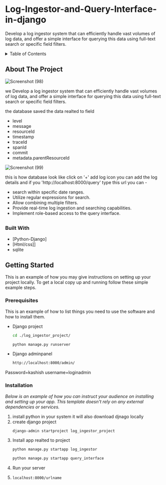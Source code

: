 # Log-Ingestor-and-Query-Interface-in-django
Develop a log ingestor system that can efficiently handle vast volumes of log data, and offer a simple interface for querying this data using full-text search or specific field filters.

<!-- TABLE OF CONTENTS -->
<details>
  <summary>Table of Contents</summary>
  <ol>
    <li>
      <a href="#about-the-project">About The Project</a>
      
      <ul>
        <li><a href="#built-with">Built With</a></li>
      </ul>
    </li>
    <li>
      <a href="#getting-started">Getting Started</a>
      <ul>
        <li><a href="#prerequisites">Prerequisites</a></li>
        <li><a href="#installation">Installation</a></li>
      </ul>
    </li>
    <li><a href="#usage">Usage</a></li>
    <li><a href="#roadmap">Roadmap</a></li>
    <li><a href="#contributing">Contributing</a></li>
    <li><a href="#license">License</a></li>
    <li><a href="#contact">Contact</a></li>
    <li><a href="#acknowledgments">Acknowledgments</a></li>
  </ol>
</details>



<!-- ABOUT THE PROJECT -->
## About The Project


![Screenshot (98)](https://github.com/dyte-submissions/november-2023-hiring-kashishsinghyadav/assets/117498422/9a7e3257-890b-4004-885a-964cb269b5cd)

we Develop a log ingestor system that can efficiently handle vast volumes of log data, and offer a simple interface for querying this data using full-text search or specific field filters.

the database saved the data realted to field 
- level
- message
- resourceId
- timestamp
- traceId
- spanId
- commit
- metadata.parentResourceId


![Screenshot (99)](https://github.com/dyte-submissions/november-2023-hiring-kashishsinghyadav/assets/117498422/11817897-eef6-45a9-a0ab-4aefd02aa7f5)


this is how database look like click on '+' add log icon you can add the log details and if you 'http://localhost:8000/query' type this url you can - 
- search within specific date ranges.
- Utilize regular expressions for search.
- Allow combining multiple filters.
- Provide real-time log ingestion and searching capabilities.
- Implement role-based access to the query interface.



##




### Built With


* [Python-Django]
* [Html/css]]
* sqlite 





<!-- GETTING STARTED -->
## Getting Started

This is an example of how you may give instructions on setting up your project locally.
To get a local copy up and running follow these simple example steps.

### Prerequisites

This is an example of how to list things you need to use the software and how to install them.
* Django project
  ```sh
  cd ./log_ingestor_project/
  
  ```
   ```sh
  python manage.py runserver 
  
  ```

* Django adminpanel
    ```sh
    http://localhost:8000/admin/
  ```
Password=kashish
username=loginadmin
  


### Installation

_Below is an example of how you can instruct your audience on installing and setting up your app. This template doesn't rely on any external dependencies or services._

1. install python in your system it will also download djnago locally 
2. create django project
   ```sh
   django-admin startproject log_ingestor_project
   ```
3. Install app realted to project
   ```sh
   python manage.py startapp log_ingestor
   ```
    ```sh
    python manage.py startapp query_interface
   ```
4. Run your server
5.  ```sh
    localhost:8000/urlname 
```

